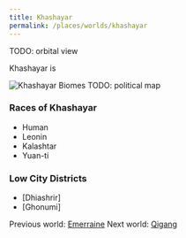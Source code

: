 ```yaml
---
title: Khashayar
permalink: /places/worlds/khashayar
---
```

TODO: orbital view

Khashayar is

![Khashayar Biomes](assets/img/khashayar-biomes.gif)
TODO: political map

### Races of Khashayar
- Human
- Leonin
- Kalashtar
- Yuan-ti

### Low City Districts
- [Dhiashrir]
- [Ghonumi]

Previous world: [Emerraine](places/worlds/Emerraine)
Next world: [Qigang](places/worlds/Qigang)